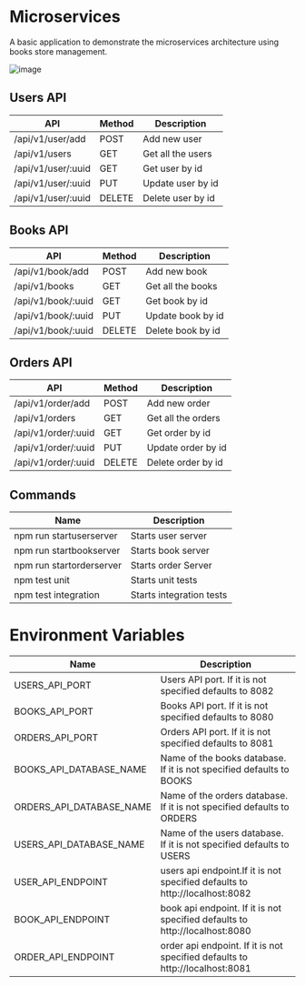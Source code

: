# Microservices 

A basic application to demonstrate the microservices architecture using books store management.

![image](https://user-images.githubusercontent.com/26835951/112730281-c0d3d680-8f56-11eb-9cd3-07d1965db708.png)


## Users API
| API | Method| Description |
|--- | --- |--- |
| /api/v1/user/add |POST| Add new user |
|/api/v1/users|GET|Get all the users|
| /api/v1/user/:uuid |GET| Get user by id |
| /api/v1/user/:uuid |PUT| Update user by id |
| /api/v1/user/:uuid |DELETE| Delete user by id |

## Books API
| API | Method| Description |
|--- | --- |--- |
| /api/v1/book/add |POST| Add new book |
|/api/v1/books|GET|Get all the books|
| /api/v1/book/:uuid |GET| Get book by id |
| /api/v1/book/:uuid |PUT| Update book by id |
| /api/v1/book/:uuid |DELETE| Delete book by id |

## Orders API
| API | Method| Description |
|--- | --- |--- |
| /api/v1/order/add |POST| Add new order |
|/api/v1/orders|GET|Get all the orders|
| /api/v1/order/:uuid |GET| Get order by id |
| /api/v1/order/:uuid |PUT| Update order by id |
| /api/v1/order/:uuid |DELETE| Delete order by id |

## Commands

| Name | Description |
--- | --- |
| npm run startuserserver | Starts user server |
|npm run startbookserver| Starts book server|
|npm run startorderserver|Starts order Server|
| npm test unit | Starts unit tests |
| npm test integration | Starts integration tests |

# Environment Variables

| Name | Description |
--- | --- |
| USERS_API_PORT | Users API port. If it is not specified defaults to 8082 |
| BOOKS_API_PORT | Books API port. If it is not specified defaults to 8080 |
| ORDERS_API_PORT | Orders API port. If it is not specified defaults to 8081 |
| BOOKS_API_DATABASE_NAME|Name of the books database. If it is not specified defaults to BOOKS|
| ORDERS_API_DATABASE_NAME|Name of the orders database. If it is not specified defaults to ORDERS|
| USERS_API_DATABASE_NAME|Name of the users database. If it is not specified defaults to USERS|
| USER_API_ENDPOINT|users api endpoint.If it is not specified defaults to http://localhost:8082|
| BOOK_API_ENDPOINT|book api endpoint.  If it is not specified defaults to http://localhost:8080|
| ORDER_API_ENDPOINT|order api endpoint.  If it is not specified defaults to http://localhost:8081|

